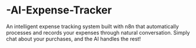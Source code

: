 # -AI-Expense-Tracker
An intelligent expense tracking system built with n8n that automatically processes and records your expenses through natural conversation. Simply chat about your purchases, and the AI handles the rest!
